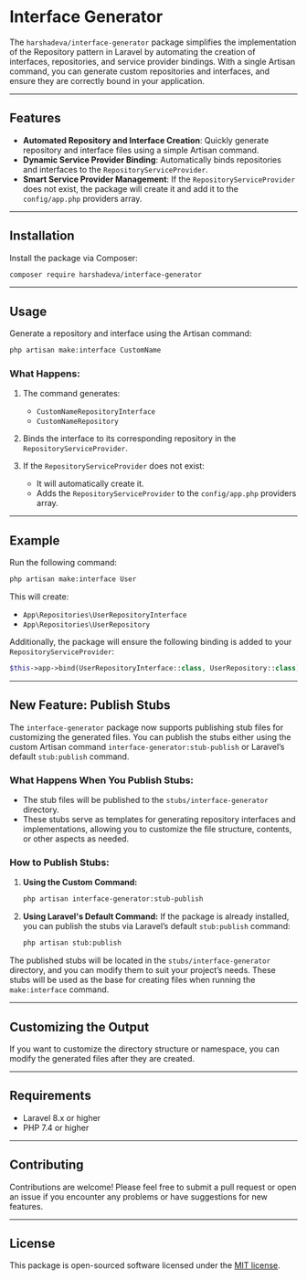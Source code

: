 
# **Interface Generator**

The `harshadeva/interface-generator` package simplifies the implementation of the Repository pattern in Laravel by automating the creation of interfaces, repositories, and service provider bindings. With a single Artisan command, you can generate custom repositories and interfaces, and ensure they are correctly bound in your application.

---

## **Features**
- **Automated Repository and Interface Creation**: Quickly generate repository and interface files using a simple Artisan command.
- **Dynamic Service Provider Binding**: Automatically binds repositories and interfaces to the `RepositoryServiceProvider`.
- **Smart Service Provider Management**: If the `RepositoryServiceProvider` does not exist, the package will create it and add it to the `config/app.php` providers array.

---

## **Installation**

Install the package via Composer:
```bash
composer require harshadeva/interface-generator
```

---

## **Usage**

Generate a repository and interface using the Artisan command:
```bash
php artisan make:interface CustomName
```

### What Happens:
1. The command generates:
   - `CustomNameRepositoryInterface`
   - `CustomNameRepository`

2. Binds the interface to its corresponding repository in the `RepositoryServiceProvider`.

3. If the `RepositoryServiceProvider` does not exist:
   - It will automatically create it.
   - Adds the `RepositoryServiceProvider` to the `config/app.php` providers array.

---

## **Example**

Run the following command:
```bash
php artisan make:interface User
```

This will create:
- `App\Repositories\UserRepositoryInterface`
- `App\Repositories\UserRepository`

Additionally, the package will ensure the following binding is added to your `RepositoryServiceProvider`:
```php
$this->app->bind(UserRepositoryInterface::class, UserRepository::class);
```

---

## **New Feature: Publish Stubs**

The `interface-generator` package now supports publishing stub files for customizing the generated files. You can publish the stubs either using the custom Artisan command `interface-generator:stub-publish` or Laravel’s default `stub:publish` command.

### **What Happens When You Publish Stubs:**
- The stub files will be published to the `stubs/interface-generator` directory.
- These stubs serve as templates for generating repository interfaces and implementations, allowing you to customize the file structure, contents, or other aspects as needed.

### **How to Publish Stubs:**

1. **Using the Custom Command:**
   ```bash
   php artisan interface-generator:stub-publish
   ```

2. **Using Laravel's Default Command:**
   If the package is already installed, you can publish the stubs via Laravel’s default `stub:publish` command:
   ```bash
   php artisan stub:publish
   ```

The published stubs will be located in the `stubs/interface-generator` directory, and you can modify them to suit your project’s needs. These stubs will be used as the base for creating files when running the `make:interface` command.

---

## **Customizing the Output**

If you want to customize the directory structure or namespace, you can modify the generated files after they are created.

---

## **Requirements**
- Laravel 8.x or higher
- PHP 7.4 or higher

---

## **Contributing**

Contributions are welcome! Please feel free to submit a pull request or open an issue if you encounter any problems or have suggestions for new features.

---

## **License**

This package is open-sourced software licensed under the [MIT license](LICENSE).
